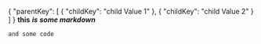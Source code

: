{
  "parentKey": [
    {
      "childKey": "child Value 1"
    },
    {
      "childKey": "child Value 2"
    }
  ]
}
  **this**
***is***
***__some markdown__***

  `and some code`
